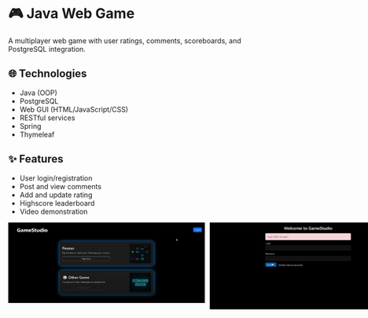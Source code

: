 # 🎮 Java Web Game

A multiplayer web game with user ratings, comments, scoreboards, and PostgreSQL integration.

## 🌐 Technologies
- Java (OOP)
- PostgreSQL
- Web GUI (HTML/JavaScript/CSS)
- RESTful services
- Spring
- Thymeleaf

## ✨ Features
- User login/registration
- Post and view comments
- Add and update rating
- Highscore leaderboard
- Video demonstration


<div style="display: flex; align-items: flex-start; gap: 10px;">
  <img src="game-preview/1.png" alt="Preview" width="400" style="display: block;" />
  <img src="game-preview/2.png" alt="Preview" width="400" style="display: block;" />
  <img src="game-preview/3.png" alt="Preview" width="400" style="display: block;" />
  <img src="game-preview/4.png" alt="Preview" width="400" style="display: block;" />
  <img src="game-preview/5.png" alt="Preview" width="400" style="display: block;" />
  <img src="game-preview/6.png" alt="Preview" width="400" style="display: block;" />
  <img src="game-preview/7.png" alt="Preview" width="400" style="display: block;" />
  <img src="game-preview/8.png" alt="Preview" width="400" style="display: block;" />
  <img src="game-preview/9.png" alt="Preview" width="400" style="display: block;" />
</div>
